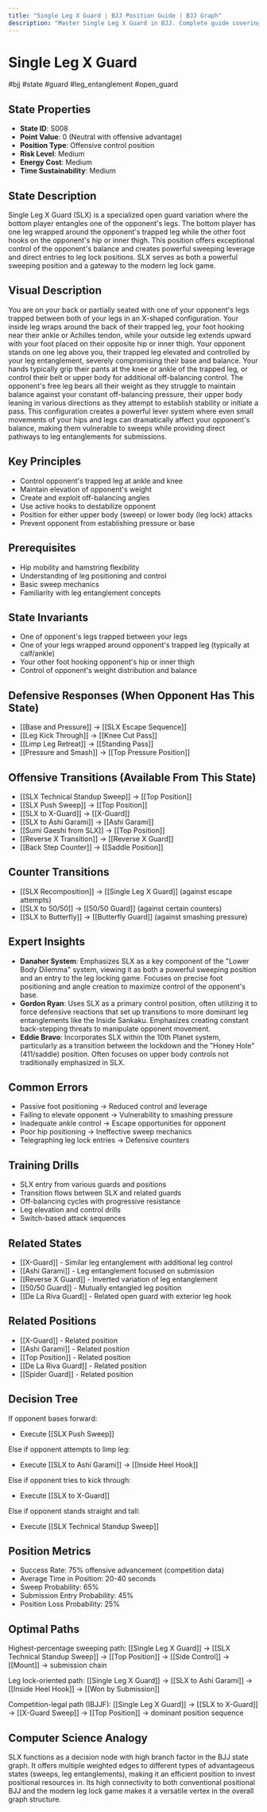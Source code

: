 ```yaml
---
title: "Single Leg X Guard | BJJ Position Guide | BJJ Graph"
description: "Master Single Leg X Guard in BJJ. Complete guide covering setup, control, escapes, and transitions. Success rate: 75%."
---
```




<!-- Schema Markup for SEO -->
<script type="application/ld+json">
{
  "@context": "https://schema.org",
  "@type": "HowTo",
  "name": "How to Use Single Leg X Guard in BJJ",
  "description": "Complete guide to executing techniques and transitions from Single Leg X Guard.",
  "step": [
    {
      "@type": "HowToStep",
      "name": "Execute SLX Technical Standup Sweep",
      "text": "From this position, execute SLX Technical Standup Sweep to transition to Top Position.",
      "position": 1
    },
    {
      "@type": "HowToStep",
      "name": "Execute SLX Push Sweep",
      "text": "From this position, execute SLX Push Sweep to transition to Top Position.",
      "position": 2
    },
    {
      "@type": "HowToStep",
      "name": "Execute SLX to X-Guard",
      "text": "From this position, execute SLX to X-Guard to transition to X-Guard.",
      "position": 3
    },
    {
      "@type": "HowToStep",
      "name": "Execute SLX to Ashi Garami",
      "text": "From this position, execute SLX to Ashi Garami to transition to Ashi Garami.",
      "position": 4
    },
    {
      "@type": "HowToStep",
      "name": "Execute Sumi Gaeshi from SLX",
      "text": "From this position, execute Sumi Gaeshi from SLX to transition to Top Position.",
      "position": 5
    },
    {
      "@type": "HowToStep",
      "name": "Execute Reverse X Transition",
      "text": "From this position, execute Reverse X Transition to transition to Reverse X Guard.",
      "position": 6
    }
  ],
  "tool": [
    "BJJ Gi or No-Gi attire",
    "Training partner",
    "Mat space"
  ],
  "totalTime": "PT5M"
}
</script>
<script type="application/ld+json">
{
  "@context": "https://schema.org",
  "@type": "BreadcrumbList",
  "itemListElement": [
    {
      "@type": "ListItem",
      "position": 1,
      "name": "Home",
      "item": "https://bjjgraph.com/"
    },
    {
      "@type": "ListItem",
      "position": 2,
      "name": "Positions",
      "item": "https://bjjgraph.com/positions/"
    },
    {
      "@type": "ListItem",
      "position": 3,
      "name": "Single Leg X Guard",
      "item": "https://bjjgraph.com/positions/single-leg-x-guard"
    }
  ]
}
</script>



<script type="application/ld+json">
{
  "@context": "https://schema.org",
  "@type": "WebPage",
  "name": "Single Leg X Guard",
  "description": "Master Single Leg X Guard in BJJ. Complete guide covering setup, control, escapes, and transitions. Success rate: 75%.",
  "url": "https://bjjgraph.com/positions/single-leg-x-guard",
  "isPartOf": {
    "@type": "WebSite",
    "name": "BJJ Graph",
    "url": "https://bjjgraph.com"
  }
}
</script>

# Single Leg X Guard
#bjj #state #guard #leg_entanglement #open_guard

## State Properties
- **State ID**: S008
- **Point Value**: 0 (Neutral with offensive advantage)
- **Position Type**: Offensive control position
- **Risk Level**: Medium
- **Energy Cost**: Medium
- **Time Sustainability**: Medium

## State Description
Single Leg X Guard (SLX) is a specialized open guard variation where the bottom player entangles one of the opponent's legs. The bottom player has one leg wrapped around the opponent's trapped leg while the other foot hooks on the opponent's hip or inner thigh. This position offers exceptional control of the opponent's balance and creates powerful sweeping leverage and direct entries to leg lock positions. SLX serves as both a powerful sweeping position and a gateway to the modern leg lock game.

## Visual Description

You are on your back or partially seated with one of your opponent's legs trapped between both of your legs in an X-shaped configuration. Your inside leg wraps around the back of their trapped leg, your foot hooking near their ankle or Achilles tendon, while your outside leg extends upward with your foot placed on their opposite hip or inner thigh. Your opponent stands on one leg above you, their trapped leg elevated and controlled by your leg entanglement, severely compromising their base and balance. Your hands typically grip their pants at the knee or ankle of the trapped leg, or control their belt or upper body for additional off-balancing control. The opponent's free leg bears all their weight as they struggle to maintain balance against your constant off-balancing pressure, their upper body leaning in various directions as they attempt to establish stability or initiate a pass. This configuration creates a powerful lever system where even small movements of your hips and legs can dramatically affect your opponent's balance, making them vulnerable to sweeps while providing direct pathways to leg entanglements for submissions.

## Key Principles
- Control opponent's trapped leg at ankle and knee
- Maintain elevation of opponent's weight
- Create and exploit off-balancing angles
- Use active hooks to destabilize opponent
- Position for either upper body (sweep) or lower body (leg lock) attacks
- Prevent opponent from establishing pressure or base

## Prerequisites
- Hip mobility and hamstring flexibility
- Understanding of leg positioning and control
- Basic sweep mechanics
- Familiarity with leg entanglement concepts

## State Invariants
- One of opponent's legs trapped between your legs
- One of your legs wrapped around opponent's trapped leg (typically at calf/ankle)
- Your other foot hooking opponent's hip or inner thigh
- Control of opponent's weight distribution and balance

## Defensive Responses (When Opponent Has This State)
- [[Base and Pressure]] → [[SLX Escape Sequence]]
- [[Leg Kick Through]] → [[Knee Cut Pass]]
- [[Limp Leg Retreat]] → [[Standing Pass]]
- [[Pressure and Smash]] → [[Top Pressure Position]]

## Offensive Transitions (Available From This State)
- [[SLX Technical Standup Sweep]] → [[Top Position]]
- [[SLX Push Sweep]] → [[Top Position]]
- [[SLX to X-Guard]] → [[X-Guard]]
- [[SLX to Ashi Garami]] → [[Ashi Garami]]
- [[Sumi Gaeshi from SLX]] → [[Top Position]]
- [[Reverse X Transition]] → [[Reverse X Guard]]
- [[Back Step Counter]] → [[Saddle Position]]

## Counter Transitions
- [[SLX Recomposition]] → [[Single Leg X Guard]] (against escape attempts)
- [[SLX to 50/50]] → [[50/50 Guard]] (against certain counters)
- [[SLX to Butterfly]] → [[Butterfly Guard]] (against smashing pressure)

## Expert Insights
- **Danaher System**: Emphasizes SLX as a key component of the "Lower Body Dilemma" system, viewing it as both a powerful sweeping position and an entry to the leg locking game. Focuses on precise foot positioning and angle creation to maximize control of the opponent's base.
- **Gordon Ryan**: Uses SLX as a primary control position, often utilizing it to force defensive reactions that set up transitions to more dominant leg entanglements like the Inside Sankaku. Emphasizes creating constant back-stepping threats to manipulate opponent movement.
- **Eddie Bravo**: Incorporates SLX within the 10th Planet system, particularly as a transition between the lockdown and the "Honey Hole" (411/saddle) position. Often focuses on upper body controls not traditionally emphasized in SLX.

## Common Errors
- Passive foot positioning → Reduced control and leverage
- Failing to elevate opponent → Vulnerability to smashing pressure
- Inadequate ankle control → Escape opportunities for opponent
- Poor hip positioning → Ineffective sweep mechanics
- Telegraphing leg lock entries → Defensive counters

## Training Drills
- SLX entry from various guards and positions
- Transition flows between SLX and related guards
- Off-balancing cycles with progressive resistance
- Leg elevation and control drills
- Switch-based attack sequences

## Related States
- [[X-Guard]] - Similar leg entanglement with additional leg control
- [[Ashi Garami]] - Leg entanglement focused on submission
- [[Reverse X Guard]] - Inverted variation of leg entanglement
- [[50/50 Guard]] - Mutually entangled leg position
- [[De La Riva Guard]] - Related open guard with exterior leg hook


## Related Positions

- [[X-Guard]] - Related position
- [[Ashi Garami]] - Related position
- [[Top Position]] - Related position
- [[De La Riva Guard]] - Related position
- [[Spider Guard]] - Related position

## Decision Tree
If opponent bases forward:
- Execute [[SLX Push Sweep]]

Else if opponent attempts to limp leg:
- Execute [[SLX to Ashi Garami]] → [[Inside Heel Hook]]

Else if opponent tries to kick through:
- Execute [[SLX to X-Guard]]

Else if opponent stands straight and tall:
- Execute [[SLX Technical Standup Sweep]]

## Position Metrics
- Success Rate: 75% offensive advancement (competition data)
- Average Time in Position: 20-40 seconds
- Sweep Probability: 65%
- Submission Entry Probability: 45%
- Position Loss Probability: 25%

## Optimal Paths
Highest-percentage sweeping path:
[[Single Leg X Guard]] → [[SLX Technical Standup Sweep]] → [[Top Position]] → [[Side Control]] → [[Mount]] → submission chain

Leg lock-oriented path:
[[Single Leg X Guard]] → [[SLX to Ashi Garami]] → [[Inside Heel Hook]] → [[Won by Submission]]

Competition-legal path (IBJJF):
[[Single Leg X Guard]] → [[SLX to X-Guard]] → [[X-Guard Sweep]] → [[Top Position]] → dominant position sequence

## Computer Science Analogy
SLX functions as a decision node with high branch factor in the BJJ state graph. It offers multiple weighted edges to different types of advantageous states (sweeps, leg entanglements), making it an efficient position to invest positional resources in. Its high connectivity to both conventional positional BJJ and the modern leg lock game makes it a versatile vertex in the overall graph structure.
